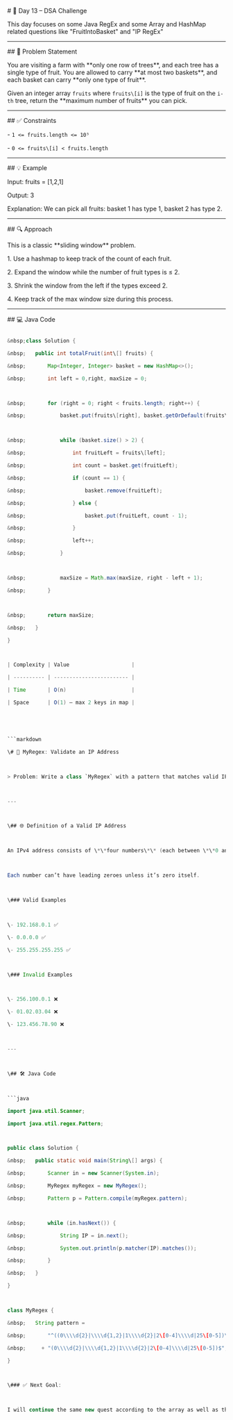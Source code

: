 \# 🚀 Day 13 – DSA Challenge



This day focuses on some Java RegEx and some Array and HashMap related questions like "FruitIntoBasket" and "IP RegEx"



---

\## 🧩 Problem Statement



You are visiting a farm with \*\*only one row of trees\*\*, and each tree has a single type of fruit. You are allowed to carry \*\*at most two baskets\*\*, and each basket can carry \*\*only one type of fruit\*\*.



Given an integer array `fruits` where `fruits\[i]` is the type of fruit on the `i-th` tree, return the \*\*maximum number of fruits\*\* you can pick.



---



\## ✅ Constraints



\- `1 <= fruits.length <= 10⁵`

\- `0 <= fruits\[i] < fruits.length`



---



\## 💡 Example

Input: fruits = \[1,2,1]

Output: 3

Explanation: We can pick all fruits: basket 1 has type 1, basket 2 has type 2.



---

\## 🔍 Approach



This is a classic \*\*sliding window\*\* problem.



1\. Use a hashmap to keep track of the count of each fruit.

2\. Expand the window while the number of fruit types is ≤ 2.

3\. Shrink the window from the left if the types exceed 2.

4\. Keep track of the max window size during this process.



---



\## 💻 Java Code



```java

&nbsp;class Solution {

&nbsp;   public int totalFruit(int\[] fruits) {

&nbsp;       Map<Integer, Integer> basket = new HashMap<>();

&nbsp;       int left = 0,right, maxSize = 0;



&nbsp;       for (right = 0; right < fruits.length; right++) {

&nbsp;           basket.put(fruits\[right], basket.getOrDefault(fruits\[right], 0) + 1);



&nbsp;           while (basket.size() > 2) {

&nbsp;               int fruitLeft = fruits\[left];

&nbsp;               int count = basket.get(fruitLeft);

&nbsp;               if (count == 1) {

&nbsp;                   basket.remove(fruitLeft);

&nbsp;               } else {

&nbsp;                   basket.put(fruitLeft, count - 1);

&nbsp;               }

&nbsp;               left++;

&nbsp;           }



&nbsp;           maxSize = Math.max(maxSize, right - left + 1);

&nbsp;       }



&nbsp;       return maxSize;

&nbsp;   }

}



| Complexity | Value                    |

| ---------- | ------------------------ |

| Time       | O(n)                     |

| Space      | O(1) – max 2 keys in map |





```markdown

\# 🧪 MyRegex: Validate an IP Address



> Problem: Write a class `MyRegex` with a pattern that matches valid IPv4 addresses.



---



\## 🌐 Definition of a Valid IP Address



An IPv4 address consists of \*\*four numbers\*\* (each between \*\*0 and 255\*\*) separated by dots.



Each number can’t have leading zeroes unless it’s zero itself.



\### Valid Examples



\- 192.168.0.1 ✅

\- 0.0.0.0 ✅

\- 255.255.255.255 ✅



\### Invalid Examples



\- 256.100.0.1 ❌

\- 01.02.03.04 ❌

\- 123.456.78.90 ❌



---



\## 🛠 Java Code



```java

import java.util.Scanner;

import java.util.regex.Pattern;



public class Solution {

&nbsp;   public static void main(String\[] args) {

&nbsp;       Scanner in = new Scanner(System.in);

&nbsp;       MyRegex myRegex = new MyRegex();

&nbsp;       Pattern p = Pattern.compile(myRegex.pattern);



&nbsp;       while (in.hasNext()) {

&nbsp;           String IP = in.next();

&nbsp;           System.out.println(p.matcher(IP).matches());

&nbsp;       }

&nbsp;   }

}



class MyRegex {

&nbsp;   String pattern = 

&nbsp;       "^((0\\\\d{2}|\\\\d{1,2}|1\\\\d{2}|2\[0-4]\\\\d|25\[0-5])\\\\.){3}"

&nbsp;     + "(0\\\\d{2}|\\\\d{1,2}|1\\\\d{2}|2\[0-4]\\\\d|25\[0-5])$";

}



\### ✅ Next Goal:



I will continue the same new quest according to the array as well as the string

